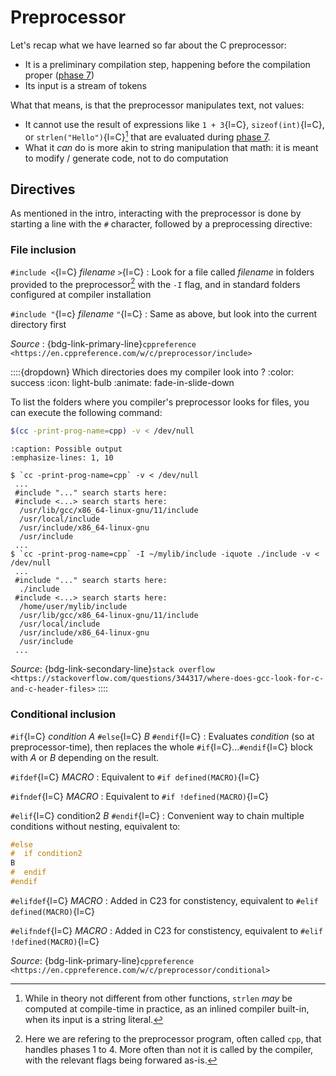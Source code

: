 # Preprocessor

Let's recap what we have learned so far about the C preprocessor:
 - It is a preliminary compilation step, happening before the compilation proper ([phase 7](phase7))
 - Its input is a stream of tokens

What that  means, is that the preprocessor manipulates text, not values:
 - It cannot use the result of expressions like `1 + 3`{l=C}, `sizeof(int)`{l=C}, or `strlen("Hello")`{l=C}[^strlen] that are evaluated during [phase 7](phase7).
 - What it _can_ do is more akin to string manipulation that math: it is meant to modify / generate code, not to do computation

[^strlen]: While in theory not different from other functions, `strlen` _may_ be computed at compile-time in practice, as an inlined compiler built-in, when its input is a string literal.

## Directives

As mentioned in the intro, interacting with the preprocessor is done by starting a line with the `#` character, followed by a preprocessing directive:

### File inclusion

`#include <`{l=C} _filename_ `>`{l=C}
: Look for a file called _filename_ in folders provided to the preprocessor[^include] with the `-I` flag, and in standard folders configured at compiler installation

`#include "`{l=c} _filename_ `"`{l=C}
: Same as above, but look into the current directory first

_Source_ : {bdg-link-primary-line}`cppreference <https://en.cppreference.com/w/c/preprocessor/include>`

::::{dropdown} Which directories does my compiler look into ?
:color: success
:icon: light-bulb
:animate: fade-in-slide-down

To list the folders where you compiler's preprocessor looks for files, you can execute the following command:
```bash
$(cc -print-prog-name=cpp) -v < /dev/null
```
```{code-block} shell-session
:caption: Possible output
:emphasize-lines: 1, 10

$ `cc -print-prog-name=cpp` -v < /dev/null
 ...
 #include "..." search starts here:
 #include <...> search starts here:
  /usr/lib/gcc/x86_64-linux-gnu/11/include
  /usr/local/include
  /usr/include/x86_64-linux-gnu
  /usr/include
 ...
$ `cc -print-prog-name=cpp` -I ~/mylib/include -iquote ./include -v < /dev/null
 ...
 #include "..." search starts here:
  ./include
 #include <...> search starts here:
  /home/user/mylib/include
  /usr/lib/gcc/x86_64-linux-gnu/11/include
  /usr/local/include
  /usr/include/x86_64-linux-gnu
  /usr/include
 ...
```
_Source_: {bdg-link-secondary-line}`stack overflow <https://stackoverflow.com/questions/344317/where-does-gcc-look-for-c-and-c-header-files>`
::::

### Conditional inclusion

`#if`{l=C} _condition_ _A_ `#else`{l=C} _B_ `#endif`{l=C}
: Evaluates _condition_ (so at preprocessor-time), then replaces the whole `#if`{l=C}...`#endif`{l=C} block with _A_ or _B_ depending on the result.

`#ifdef`{l=C} _MACRO_
: Equivalent to `#if defined(MACRO)`{l=C}

`#ifndef`{l=C} _MACRO_
: Equivalent to `#if !defined(MACRO)`{l=C}

`#elif`{l=C} condition2 _B_ `#endif`{l=C}
: Convenient way to chain multiple conditions without nesting, equivalent to:
  ```C
  #else
  #  if condition2
  B
  #  endif
  #endif
  ```

`#elifdef`{l=C} _MACRO_
: Added in C23 for constistency, equivalent to `#elif defined(MACRO)`{l=C}

`#elifndef`{l=C} _MACRO_
: Added in C23 for constistency, equivalent to `#elif !defined(MACRO)`{l=C}

_Source_: {bdg-link-primary-line}`cppreference <https://en.cppreference.com/w/c/preprocessor/conditional>`

[^include]: Here we are refering to the preprocessor program, often called `cpp`, that handles phases 1 to 4. More often than not it is called by the compiler, with the relevant flags being forwared as-is.
